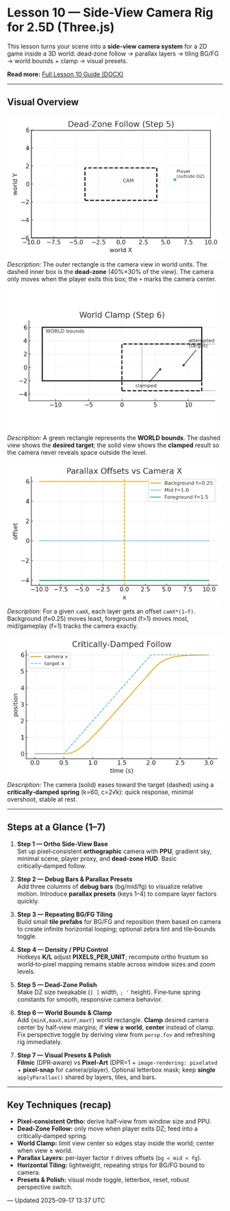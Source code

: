 # Lesson 10 — Side-View Camera Rig for 2.5D (Three.js)

This lesson turns your scene into a **side-view camera system** for a 2D game inside a 3D world: dead‑zone follow → parallax layers → tiling BG/FG → world bounds + clamp → visual presets.

**Read more:** [Full Lesson 10 Guide (DOCX)](sandbox:/Lesson10_CameraRig_Readme+Guide.docx)

---

## Visual Overview

![Dead-Zone](diagram_deadzone.png)
*Description:* The outer rectangle is the camera view in world units. The dashed inner box is the **dead‑zone** (40%×30% of the view). The camera only moves when the player exits this box; the `+` marks the camera center.

![World Clamp](diagram_bounds_clamp.png)
*Description:* A green rectangle represents the **WORLD bounds**. The dashed view shows the **desired target**; the solid view shows the **clamped** result so the camera never reveals space outside the level.

![Parallax](diagram_parallax.png)
*Description:* For a given `camX`, each layer gets an offset `camX*(1−f)`. Background (f≈0.25) moves least, foreground (f>1) moves most, mid/gameplay (f=1) tracks the camera exactly.

![Critically Damped Follow](chart_spring_follow.png)
*Description:* The camera (solid) eases toward the target (dashed) using a **critically‑damped spring** (k=60, c=2√k): quick response, minimal overshoot, stable at rest.

---

## Steps at a Glance (1–7)

1. **Step 1 — Ortho Side‑View Base**  
   Set up pixel‑consistent **orthographic** camera with **PPU**, gradient sky, minimal scene, player proxy, and **dead‑zone HUD**. Basic critically‑damped follow.

2. **Step 2 — Debug Bars & Parallax Presets**  
   Add three columns of **debug bars** (bg/mid/fg) to visualize relative motion. Introduce **parallax presets** (keys 1–4) to compare layer factors quickly.

3. **Step 3 — Repeating BG/FG Tiling**  
   Build small **tile prefabs** for BG/FG and reposition them based on camera to create infinite horizontal looping; optional zebra tint and tile‑bounds toggle.

4. **Step 4 — Density / PPU Control**  
   Hotkeys **K/L** adjust **PIXELS_PER_UNIT**; recompute ortho frustum so world‑to‑pixel mapping remains stable across window sizes and zoom levels.

5. **Step 5 — Dead‑Zone Polish**  
   Make DZ size tweakable (`[ ]` width, `; '` height). Fine‑tune spring constants for smooth, responsive camera behavior.

6. **Step 6 — World Bounds & Clamp**  
   Add `{minX,maxX,minY,maxY}` world rectangle. **Clamp** desired camera center by half‑view margins; if **view ≥ world**, **center** instead of clamp. Fix perspective toggle by deriving view from `persp.fov` and refreshing rig immediately.

7. **Step 7 — Visual Presets & Polish**  
   **Filmic** (DPR‑aware) vs **Pixel‑Art** (DPR=1 + `image-rendering: pixelated` + **pixel‑snap** for camera/player). Optional letterbox mask; keep **single** `applyParallax()` shared by layers, tiles, and bars.

---

## Key Techniques (recap)

- **Pixel‑consistent Ortho:** derive half‑view from window size and PPU.  
- **Dead‑Zone Follow:** only move when player exits DZ; feed into a critically‑damped spring.  
- **World Clamp:** limit view center so edges stay inside the world; center when view ≥ world.  
- **Parallax Layers:** per‑layer factor `f` drives offsets (`bg < mid < fg`).  
- **Horizontal Tiling:** lightweight, repeating strips for BG/FG bound to camera.  
- **Presets & Polish:** visual mode toggle, letterbox, reset, robust perspective switch.

— Updated 2025-09-17 13:37 UTC
